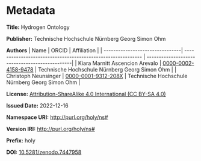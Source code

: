 # Metadata

**Title:** Hydrogen Ontology

**Publisher:**  Technische Hochschule Nürnberg Georg Simon Ohm

**Authors**
| Name                            | ORCID                                                        | Affiliation                                    |
| --------------------------------| ------------------------------------------------------------ | -----------------------------------------------|
| Kiara Marnitt Ascencion Arevalo | [0000-0002-4158-9478](https://orcid.org/0000-0002-4158-9478) | Technische Hochschule Nürnberg Georg Simon Ohm |
| Christoph Neunsinger            | [0000-0001-9312-208X](https://orcid.org/0000-0001-9312-208X) | Technische Hochschule Nürnberg Georg Simon Ohm |


**License:** [Attribution-ShareAlike 4.0 International (CC BY-SA 4.0)](https://creativecommons.org/licenses/by-sa/4.0/)

**Issued Date:** 2022-12-16

**Namespace URI:** http://purl.org/holy/ns#
 
**Version IRI:** http://purl.org/holy/ns#

**Prefix:** holy

**DOI:** [10.5281/zenodo.7447958](https://doi.org/10.5281/zenodo.7447958)



